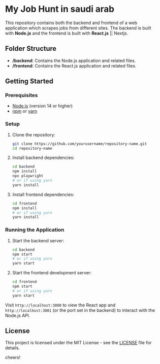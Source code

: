 
# My Job Hunt in saudi arab

This repository contains both the backend and frontend of a web application which scrapes jobs from different sites. The backend is built with **Node.js** and the frontend is built with **React.js** || Nextjs.

## Folder Structure

* **/backend**: Contains the Node.js application and related files.
* **/frontend**: Contains the React.js application and related files.

## Getting Started

### Prerequisites

* [Node.js](https://nodejs.org/) (version 14 or higher)
* [npm](https://www.npmjs.com/) or [yarn](https://yarnpkg.com/)

### Setup

1. Clone the repository:

   ```bash
   git clone https://github.com/yourusername/repository-name.git
   cd repository-name
   ```

2. Install backend dependencies:

   ```bash
   cd backend
   npm install
   npx playwright
   # or if using yarn
   yarn install
   ```

3. Install frontend dependencies:

   ```bash
   cd frontend
   npm install
   # or if using yarn
   yarn install
   ```

### Running the Application

1. Start the backend server:

   ```bash
   cd backend
   npm start
   # or if using yarn
   yarn start
   ```

2. Start the frontend development server:

   ```bash
   cd frontend
   npm start
   # or if using yarn
   yarn start
   ```

Visit `http://localhost:3000` to view the React app and `http://localhost:3001` (or the port set in the backend) to interact with the Node.js API.


## License

This project is licensed under the MIT License - see the [LICENSE](LICENSE) file for details.

cheers!
